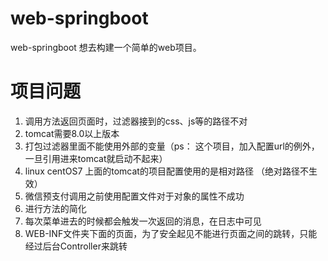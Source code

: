 # web-springboot
web-springboot
想去构建一个简单的web项目。

# 项目问题
1.  调用方法返回页面时，过滤器接到的css、js等的路径不对
2. tomcat需要8.0以上版本
3. 打包过滤器里面不能使用外部的变量（ps：
这个项目，加入配置url的例外，一旦引用进来tomcat就启动不起来）
4. linux centOS7 上面的tomcat的项目配置使用的是相对路径
（绝对路径不生效）
5. 微信预支付调用之前使用配置文件对于对象的属性不成功
6. 进行方法的简化
7. 每次菜单进去的时候都会触发一次返回的消息，在日志中可见
8. WEB-INF文件夹下面的页面，为了安全起见不能进行页面之间的跳转，只能经过后台Controller来跳转